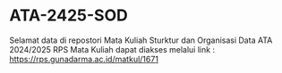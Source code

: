 # ATA-2425-SOD

Selamat data di repostori
Mata Kuliah Sturktur dan Organisasi Data ATA 2024/2025
RPS Mata Kuliah dapat diakses melalui link : https://rps.gunadarma.ac.id/matkul/1671




